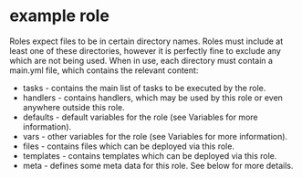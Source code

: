 # example role
Roles expect files to be in certain directory names. Roles must include at
least one of these directories, however it is perfectly fine to exclude any 
which are not being used. When in use, each directory must contain a 
main.yml file, which contains the relevant content:

* tasks - contains the main list of tasks to be executed by the role.
* handlers - contains handlers, which may be used by this role or even anywhere outside this role.
* defaults - default variables for the role (see Variables for more information).
* vars - other variables for the role (see Variables for more information).
* files - contains files which can be deployed via this role.
* templates - contains templates which can be deployed via this role.
* meta - defines some meta data for this role. See below for more details.
